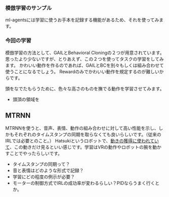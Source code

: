 ### 模倣学習のサンプル
ml-agentsには学習に使うお手本を記録する機能があるため、それを使ってみます。

### 今回の学習
模倣学習の方法として、GAILとBehavioral Cloningの２つが用意されています。
思ったより少ないですが、とりあえず、この２つを使ってタスクの学習をしてみます。
かわいい動作を作るのであれば、GAILとBCを別々もしくは組み合わせて使うことになるでしょう。
Rewardのみでかわいい動作を規定するのが難しいからです。

頭をなでたもらうために、色々な高さのものを撫でる動作を学習させてみます。

* 頭頂の領域を

## MTRNN
MTRNNを使うと、音声、表情、動作の組み合わせに対して高い性能を示し、しかもそれぞれのタイムスタンプの同期を取らなくても良いらしいです。（従来のIRLでは必要とのこと。）
Hatsukiというロボットで、[動きの獲得に使われていて](https://arxiv.org/pdf/2003.14121.pdf)、この動きだけ見るといい感じです。学習はVRの動作やロボットの腕を動かすことでやったらしいです。

* タイムスタンプの同期って？
* 音と表情はどのような形式で記録？
* 学習にどの程度の例示が必要？
* モーターの制御方式でIRLの成功率が変わるらしい？PIDならうまく行くとか。